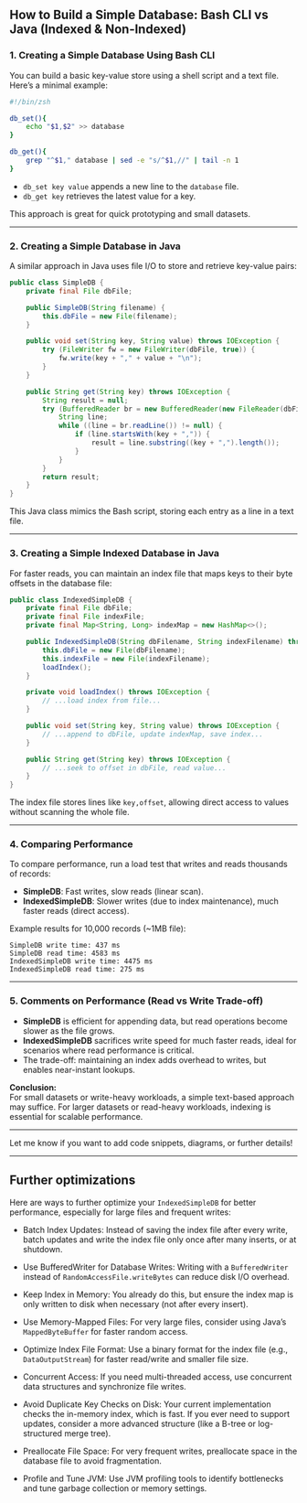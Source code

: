 ## How to Build a Simple Database: Bash CLI vs Java (Indexed & Non-Indexed)

### 1. Creating a Simple Database Using Bash CLI

You can build a basic key-value store using a shell script and a text file. Here’s a minimal example:

```bash
#!/bin/zsh

db_set(){
    echo "$1,$2" >> database
}

db_get(){
    grep "^$1," database | sed -e "s/^$1,//" | tail -n 1
}
```

- `db_set key value` appends a new line to the `database` file.
- `db_get key` retrieves the latest value for a key.

This approach is great for quick prototyping and small datasets.

---

### 2. Creating a Simple Database in Java

A similar approach in Java uses file I/O to store and retrieve key-value pairs:

```java
public class SimpleDB {
    private final File dbFile;

    public SimpleDB(String filename) {
        this.dbFile = new File(filename);
    }

    public void set(String key, String value) throws IOException {
        try (FileWriter fw = new FileWriter(dbFile, true)) {
            fw.write(key + "," + value + "\n");
        }
    }

    public String get(String key) throws IOException {
        String result = null;
        try (BufferedReader br = new BufferedReader(new FileReader(dbFile))) {
            String line;
            while ((line = br.readLine()) != null) {
                if (line.startsWith(key + ",")) {
                    result = line.substring((key + ",").length());
                }
            }
        }
        return result;
    }
}
```

This Java class mimics the Bash script, storing each entry as a line in a text file.

---

### 3. Creating a Simple Indexed Database in Java

For faster reads, you can maintain an index file that maps keys to their byte offsets in the database file:

```java
public class IndexedSimpleDB {
    private final File dbFile;
    private final File indexFile;
    private final Map<String, Long> indexMap = new HashMap<>();

    public IndexedSimpleDB(String dbFilename, String indexFilename) throws IOException {
        this.dbFile = new File(dbFilename);
        this.indexFile = new File(indexFilename);
        loadIndex();
    }

    private void loadIndex() throws IOException {
        // ...load index from file...
    }

    public void set(String key, String value) throws IOException {
        // ...append to dbFile, update indexMap, save index...
    }

    public String get(String key) throws IOException {
        // ...seek to offset in dbFile, read value...
    }
}
```

The index file stores lines like `key,offset`, allowing direct access to values without scanning the whole file.


---

### 4. Comparing Performance

To compare performance, run a load test that writes and reads thousands of records:

- **SimpleDB**: Fast writes, slow reads (linear scan).
- **IndexedSimpleDB**: Slower writes (due to index maintenance), much faster reads (direct access).

Example results for 10,000 records (~1MB file):

```
SimpleDB write time: 437 ms
SimpleDB read time: 4583 ms
IndexedSimpleDB write time: 4475 ms
IndexedSimpleDB read time: 275 ms
```

---

### 5. Comments on Performance (Read vs Write Trade-off)

- **SimpleDB** is efficient for appending data, but read operations become slower as the file grows.
- **IndexedSimpleDB** sacrifices write speed for much faster reads, ideal for scenarios where read performance is critical.
- The trade-off: maintaining an index adds overhead to writes, but enables near-instant lookups.

**Conclusion:**  
For small datasets or write-heavy workloads, a simple text-based approach may suffice. For larger datasets or read-heavy workloads, indexing is essential for scalable performance.

---

Let me know if you want to add code snippets, diagrams, or further details!

---

## Further optimizations

Here are ways to further optimize your `IndexedSimpleDB` for better performance, especially for large files and frequent writes:

- Batch Index Updates:
    Instead of saving the index file after every write, batch updates and write the index file only once after many inserts, or at shutdown.

- Use BufferedWriter for Database Writes:
    Writing with a `BufferedWriter` instead of `RandomAccessFile.writeBytes` can reduce disk I/O overhead.

- Keep Index in Memory:
    You already do this, but ensure the index map is only written to disk when necessary (not after every insert).

- Use Memory-Mapped Files:
    For very large files, consider using Java’s `MappedByteBuffer` for faster random access.

- Optimize Index File Format:
    Use a binary format for the index file (e.g., `DataOutputStream`) for faster read/write and smaller file size.

- Concurrent Access:
    If you need multi-threaded access, use concurrent data structures and synchronize file writes.

- Avoid Duplicate Key Checks on Disk:
    Your current implementation checks the in-memory index, which is fast. If you ever need to support updates, consider a more advanced structure (like a B-tree or log-structured merge tree).

- Preallocate File Space:
    For very frequent writes, preallocate space in the database file to avoid fragmentation.

- Profile and Tune JVM:
    Use JVM profiling tools to identify bottlenecks and tune garbage collection or memory settings.
